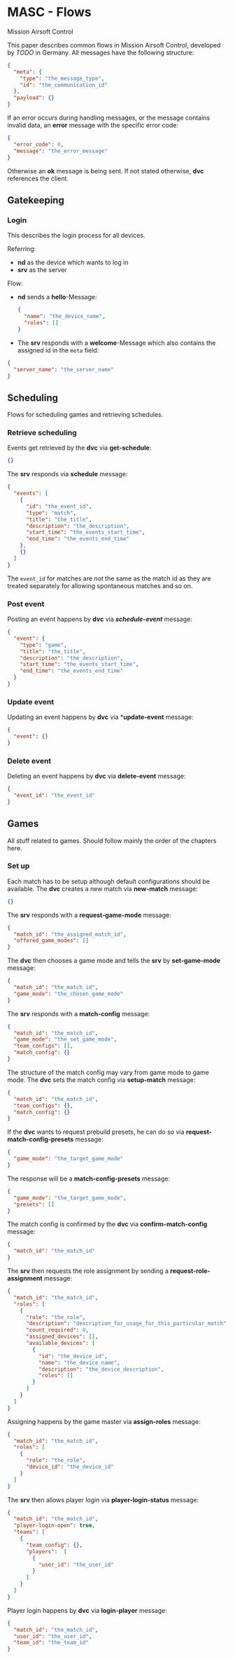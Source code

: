 # MASC - Flows

Mission Airsoft Control

This paper describes common flows in Mission Airsoft Control, developed by _TODO_ in Germany.
All messages have the following structure:
```json
{
  "meta": {
    "type": "the_message_type",
    "id": "the_communication_id"
  },
  "payload": {}
}
```
If an error occurs during handling messages, or the message contains invalid data, an **error** message with the specific error code:
```json
{
  "error_code": 0,
  "message": "the_error_message"
}
``` 
Otherwise an **ok** message is being sent.
If not stated otherwise, **dvc** references the client.

## Gatekeeping
### Login

This describes the login process for all devices.

Referring:

- **nd** as the device which wants to log in
- **srv** as the server

Flow:

- **nd** sends a **hello**-Message:

  ```json
  {
    "name": "the_device_name",
    "roles": []
  }
  ```
- The **srv** responds with a **welcome**-Message which also contains the assigned id in the ```meta``` field:
```json
{
  "server_name": "the_server_name"
}
```

## Scheduling
Flows for scheduling games and retrieving schedules.
### Retrieve scheduling
Events get retrieved by the **dvc** via **get-schedule**:
```json
{}
```
The **srv** responds via **schedule** message:
```json
{
  "events": [
    {
      "id": "the_event_id",
      "type": "match",
      "title": "the_title",
      "description": "the_description",
      "start_time": "the_events_start_time",
      "end_time": "the_events_end_time"
    },
    {}
  ]
}
```
The ```event_id``` for matches are _not_ the same as the match id as they are treated separately for allowing spontaneous matches and so on.
### Post event
Posting an event happens by **dvc** via ***schedule-event*** message:
```json
{
  "event": {
    "type": "game",
    "title": "the_title",
    "description": "the_description",
    "start_time": "the_events_start_time",
    "end_time": "the_events_end_time"
  }
}
```
### Update event
Updating an event happens by **dvc** via ***update-event** message:
```json
{
  "event": {}
}
```
### Delete event
Deleting an event happens by **dvc** via **delete-event** message:
```json
{
  "event_id": "the_event_id"
}
```
## Games
All stuff related to games. Should follow mainly the order of the chapters here.
### Set up
Each match has to be setup although default configurations should be available.
The **dvc** creates a new match via **new-match** message:
```json
{}
```
The **srv** responds with a **request-game-mode** message:
```json
{
  "match_id": "the_assigned_match_id",
  "offered_game_modes": []
}
```
The **dvc** then chooses a game mode and tells the **srv** by **set-game-mode** message:
```json
{
  "match_id": "the_match_id",
  "game_mode": "the_chosen_game_mode"
}
```
The **srv** responds with a **match-config** message:
```json
{
  "match_id": "the_match_id",
  "game_mode": "the_set_game_mode",
  "team_configs": [],
  "match_config": {}
}
```
The structure of the match config may vary from game mode to game mode.
The **dvc** sets the match config via **setup-match** message:
```json
{
  "match_id": "the_match_id",
  "team_configs": {},
  "match_config": {}
}
```
If the **dvc** wants to request prebuild presets, he can do so via **request-match-config-presets** message:
```json
{
  "game_mode": "the_target_game_mode"
}
```
The response will be a **match-config-presets** message:
```json
{
  "game_mode": "the_target_game_mode",
  "presets": []
}
```
The match config is confirmed by the **dvc** via **confirm-match-config** message:
```json
{
  "match_id": "the_match_id"
}
```
The **srv** then requests the role assignment by sending a **request-role-assignment** message:
```json
{
  "match_id": "the_match_id",
  "roles": [
    {
      "role": "the_role",
      "description": "description_for_usage_for_this_particular_match",
      "count_required": 0,
      "assigned_devices": [],
      "available_devices": [
        {
          "id": "the_device_id",
          "name": "the_device_name",
          "description": "the_device_description",
          "roles": []
        }
      ]
    }
  ]
}
```
Assigning happens by the game master via **assign-roles** message:
```json
{
  "match_id": "the_match_id",
  "roles": [
    {
      "role": "the_role",
      "device_id": "the_device_id"
    }
  ]
}
```
The **srv** then allows player login via **player-login-status** message:
```json
{
  "match_id": "the_match_id",
  "player-login-open": true,
  "teams": [
    {
      "team_config": {},
      "players":  [
        {
          "user_id": "the_user_id"
        }
      ] 
    }
  ]
}
```
Player login happens by **dvc** via **login-player** message:
```json
{
  "match_id": "the_match_id",
  "user_id": "the_user_id",
  "team_id": "the_team_id"
}
```